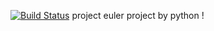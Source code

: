 [![Build Status](https://travis-ci.org/hogejiro/peppy.png?branch=master)](https://travis-ci.org/hogejiro/peppy)
project euler project by python !
